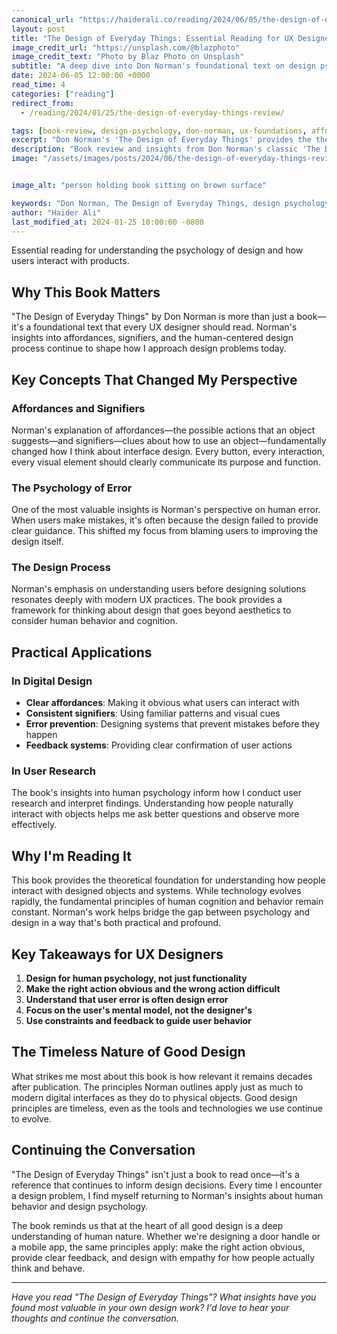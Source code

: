 ```yaml
---
canonical_url: "https://haiderali.co/reading/2024/06/05/the-design-of-everyday-things-review/"
layout: post
title: "The Design of Everyday Things: Essential Reading for UX Designers"
image_credit_url: "https://unsplash.com/@blazphoto"
image_credit_text: "Photo by Blaz Photo on Unsplash"
subtitle: "A deep dive into Don Norman's foundational text on design psychology"
date: 2024-06-05 12:00:00 +0000
read_time: 4
categories: ["reading"]
redirect_from:
  - /reading/2024/01/25/the-design-of-everyday-things-review/

tags: [book-review, design-psychology, don-norman, ux-foundations, affordances, signifiers]
excerpt: "Don Norman's 'The Design of Everyday Things' provides the theoretical foundation for understanding how people interact with designed objects and systems."
description: "Book review and insights from Don Norman's classic 'The Design of Everyday Things' - essential reading for understanding design psychology and user interactions."
image: "/assets/images/posts/2024/06/the-design-of-everyday-things-review.jpg"


image_alt: "person holding book sitting on brown surface"

keywords: "Don Norman, The Design of Everyday Things, design psychology, UX foundations, affordances, signifiers, human-centered design"
author: "Haider Ali"
last_modified_at: 2024-01-25 10:00:00 -0800
---
```


Essential reading for understanding the psychology of design and how users interact with products.

## Why This Book Matters

"The Design of Everyday Things" by Don Norman is more than just a book—it's a foundational text that every UX designer should read. Norman's insights into affordances, signifiers, and the human-centered design process continue to shape how I approach design problems today.

## Key Concepts That Changed My Perspective

### Affordances and Signifiers
Norman's explanation of affordances—the possible actions that an object suggests—and signifiers—clues about how to use an object—fundamentally changed how I think about interface design. Every button, every interaction, every visual element should clearly communicate its purpose and function.

### The Psychology of Error
One of the most valuable insights is Norman's perspective on human error. When users make mistakes, it's often because the design failed to provide clear guidance. This shifted my focus from blaming users to improving the design itself.

### The Design Process
Norman's emphasis on understanding users before designing solutions resonates deeply with modern UX practices. The book provides a framework for thinking about design that goes beyond aesthetics to consider human behavior and cognition.

## Practical Applications

### In Digital Design
- **Clear affordances**: Making it obvious what users can interact with
- **Consistent signifiers**: Using familiar patterns and visual cues
- **Error prevention**: Designing systems that prevent mistakes before they happen
- **Feedback systems**: Providing clear confirmation of user actions

### In User Research
The book's insights into human psychology inform how I conduct user research and interpret findings. Understanding how people naturally interact with objects helps me ask better questions and observe more effectively.

## Why I'm Reading It

This book provides the theoretical foundation for understanding how people interact with designed objects and systems. While technology evolves rapidly, the fundamental principles of human cognition and behavior remain constant. Norman's work helps bridge the gap between psychology and design in a way that's both practical and profound.

## Key Takeaways for UX Designers

1. **Design for human psychology, not just functionality**
2. **Make the right action obvious and the wrong action difficult**
3. **Understand that user error is often design error**
4. **Focus on the user's mental model, not the designer's**
5. **Use constraints and feedback to guide user behavior**

## The Timeless Nature of Good Design

What strikes me most about this book is how relevant it remains decades after publication. The principles Norman outlines apply just as much to modern digital interfaces as they do to physical objects. Good design principles are timeless, even as the tools and technologies we use continue to evolve.

## Continuing the Conversation

"The Design of Everyday Things" isn't just a book to read once—it's a reference that continues to inform design decisions. Every time I encounter a design problem, I find myself returning to Norman's insights about human behavior and design psychology.

The book reminds us that at the heart of all good design is a deep understanding of human nature. Whether we're designing a door handle or a mobile app, the same principles apply: make the right action obvious, provide clear feedback, and design with empathy for how people actually think and behave.

---

*Have you read "The Design of Everyday Things"? What insights have you found most valuable in your own design work? I'd love to hear your thoughts and continue the conversation.*
